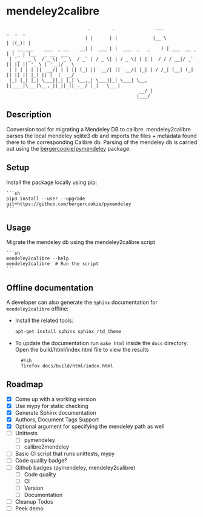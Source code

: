 # mendeley2calibre

```
                              _        _               ___              _  _  _
                             | |      | |             |__ \            | |(_)| |
  _ __ ___    ___  _ __    __| |  ___ | |  ___  _   _    ) | ___  __ _ | | _ | |__   _ __  ___
 | '_ ` _ \  / _ \| '_ \  / _` | / _ \| | / _ \| | | |  / / / __|/ _` || || || '_ \ | '__|/ _ \
 | | | | | ||  __/| | | || (_| ||  __/| ||  __/| |_| | / /_| (__| (_| || || || |_) || |  |  __/
 |_| |_| |_| \___||_| |_| \__,_| \___||_| \___| \__, ||____|\___|\__,_||_||_||_.__/ |_|   \___|
                                                 __/ |
                                                |___/
```


## Description

Conversion tool for migrating a Mendeley DB to calibre. mendeley2calibre parses
the local mendeley sqlite3 db and imports the files + metadata found there to
the corresponding Calibre db. Parsing of the mendeley db is carried out using
the [bergercookie/pymendeley](https://github.com/bergercookie/pymendeley)
package.

## Setup

Install the package locally using pip:

    ```sh
    pip3 install --user --upgrade git+https://github.com/bergercookie/pymendeley
    ```

## Usage

Migrate the mendeley db using the mendeley2calibre script

    ```sh
    mendeley2calibre --help
    mendeley2calibre  # Run the script
    ```

## Offline documentation

A developer can also generate the `Sphinx` documentation for `mendeley2calibre` offline:

- Install the related tools:

    ```sh
    apt-get install sphinx sphinx_rtd_theme
    ```
- To update the documentation run `make html` inside the `docs` directory.
    Open the build/html/index.html file to view the results

        #!sh
        firefox docs/build/html/index.html


## Roadmap

- [X] Come up with a working version
- [X] Use mypy for static checking
- [X] Generate Sphinx documentation
- [X] Authors, Document Tags Support
- [X] Optional argument for specifying the mendeley path as well
- [ ] Unittests
  - [ ] pymendeley
  - [ ] calibre2mendeley
- [ ] Basic CI script that runs unittests, mypy
- [ ] Code quality badge?
- [ ] Github badges (pymendeley, mendeley2calibre)
  - [ ] Code quality
  - [ ] CI
  - [ ] Version
  - [ ] Documentation
- [ ] Cleanup Todos
- [ ] Peek demo
